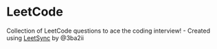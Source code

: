 # LeetCode
Collection of LeetCode questions to ace the coding interview! - Created using [LeetSync](https://github.com/3ba2ii/LeetSync) by @3ba2ii
